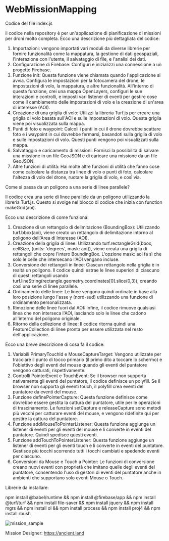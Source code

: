 # WebMissionMapping

Codice del file index.js

il codice nella repository è per un'applicazione di pianificazione di missioni per droni molto completa. Ecco una descrizione più dettagliata del codice:

1.	Importazioni: vengono importati vari moduli da diverse librerie per fornire funzionalità come la mappatura, la gestione di dati geospaziali, l'interazione con l'utente, il salvataggio di file, e l'analisi dei dati.
2.	Configurazione di Firebase: Configuri e inizializzi una connessione a un progetto Firebase.
3.	Funzione init: Questa funzione viene chiamata quando l'applicazione si avvia. Configura le impostazioni per la fotocamera del drone, le impostazioni di volo, la mappatura, e altre funzionalità. All'interno di questa funzione, crei una mappa OpenLayers, configuri le sue interazioni e controlli, e imposti vari listener di eventi per gestire cose come il cambiamento delle impostazioni di volo e la creazione di un'area di interesse (AOI).
4.	Creazione di una griglia di volo: Utilizzi la libreria Turf.js per creare una griglia di volo basata sull'AOI e sulle impostazioni di volo. Questa griglia viene poi visualizzata sulla mappa.
5.	Punti di foto e waypoint: Calcoli i punti in cui il drone dovrebbe scattare foto e i waypoint in cui dovrebbe fermarsi, basandoti sulla griglia di volo e sulle impostazioni di volo. Questi punti vengono poi visualizzati sulla mappa.
6.	Salvataggio e caricamento di missioni: Fornisci la possibilità di salvare una missione in un file GeoJSON e di caricare una missione da un file GeoJSON.
7.	Altre funzioni di utilità: Hai molte altre funzioni di utilità che fanno cose come calcolare la distanza tra linee di volo o punti di foto, calcolare l'altezza di volo del drone, ruotare la griglia di volo, e così via.

Come si passa da un poligono a una serie di linee parallele?

Il codice crea una serie di linee parallele da un poligono utilizzando la libreria Turf.js. Questo si svolge nel blocco di codice che inizia con function makeGrid(aoi). 

Ecco una descrizione di come funziona:
1.	Creazione di un rettangolo di delimitazione (BoundingBox): Utilizzando turf.bbox(aoi), viene creato un rettangolo di delimitazione intorno al poligono dell'Area di Interesse (AOI).
2.	Creazione della griglia di linee: Utilizzando turf.rectangleGrid(bbox, cellSize, {units: 'degrees', mask: aoi}), viene creata una griglia di rettangoli che copre l'intero BoundingBox. L'opzione mask: aoi fa sì che solo le celle che intersecano l'AOI vengano incluse.
3.	Conversione dei rettangoli in linee: Ciascun rettangolo nella griglia è in realtà un poligono. Il codice quindi estrae le linee superiori di ciascuno di questi rettangoli usando turf.lineString(rectangle.geometry.coordinates[0].slice(0,3)), creando così una serie di linee parallele.
4.	Ordinamento delle linee: Le linee vengono quindi ordinate in base alla loro posizione lungo l'asse y (nord-sud) utilizzando una funzione di ordinamento personalizzata.
5.	Rimozione delle linee fuori dal AOI: Infine, il codice rimuove qualsiasi linea che non interseca l'AOI, lasciando solo le linee che cadono all'interno del poligono originale.
6.	Ritorno della collezione di linee: Il codice ritorna quindi una FeatureCollection di linee pronta per essere utilizzata nel resto dell'applicazione.

Ecco una breve descrizione di cosa fa il codice:

1.	Variabili PrimaryTouchId e MouseCaptureTarget: Vengono utilizzate per tracciare il punto di tocco primario (il primo dito a toccare lo schermo) e l'obiettivo degli eventi del mouse quando gli eventi del puntatore vengono catturati, rispettivamente.	
3.	Controlli PointerEvent e TouchEvent: Se il browser non supporta nativamente gli eventi del puntatore, il codice definisce un polyfill. Se il browser non supporta gli eventi touch, il polyfill crea eventi del puntatore da eventi del mouse.
4.	Funzione definePointerCapture: Questa funzione definisce come dovrebbe essere gestita la cattura del puntatore, utile per le operazioni di trascinamento. Le funzioni setCapture e releaseCapture sono metodi più vecchi per catturare eventi del mouse, e vengono ridefinite qui per gestire la cattura del puntatore.
5.	Funzione addMouseToPointerListener: Questa funzione aggiunge un listener di eventi per gli eventi del mouse e li converte in eventi del puntatore. Quindi spedisce questi eventi.
6.	Funzione addTouchToPointerListener: Questa funzione aggiunge un listener di eventi per gli eventi touch e li converte in eventi del puntatore. Gestisce più tocchi scorrendo tutti i tocchi cambiati e spedendo eventi per ciascuno.
7.	Conversioni da Mouse e Touch a Pointer: Le funzioni di conversione creano nuovi eventi con proprietà che imitano quelle degli eventi del puntatore, consentendo l'uso di gestori di eventi del puntatore anche in ambienti che supportano solo eventi Mouse o Touch.

Librerie da installare:

npm install @babel/runtime && npm install @firebase/app && npm install @turf/turf && npm install file-saver && npm install jquery && npm install mgrs && npm install ol && npm install process && npm install proj4 && npm install rbush


![mission_sample](https://github.com/robertocalvi/WebMissionMapping/assets/20637640/d78b3f52-fc95-49fa-b16b-8ddcd8366919)


Mission Designer: https://ancient.land



